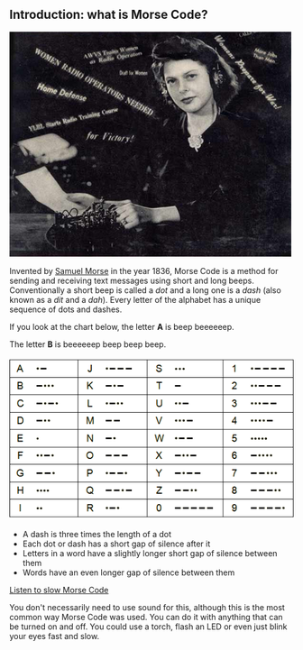 ## Introduction: what is Morse Code?

![](./images/qst_may_1942.png)

Invented by [Samuel Morse](http://en.wikipedia.org/wiki/Samuel_F._B._Morse) in the year 1836, Morse Code is a method for sending and receiving text messages using short and long beeps. Conventionally a short beep is called a *dot* and a long one is a *dash* (also known as a *dit* and a *dah*). Every letter of the alphabet has a unique sequence of dots and dashes.

If you look at the chart below, the letter **A** is beep beeeeeep.

The letter **B** is beeeeeep beep beep beep.

![](./images/morse.png)

- A dash is three times the length of a dot
- Each dot or dash has a short gap of silence after it
- Letters in a word have a slightly longer short gap of silence between them
- Words have an even longer gap of silence between them

[Listen to slow Morse Code](./sounds/slow_morse.mp3)

You don't necessarily need to use sound for this, although this is the most common way Morse Code was used. You can do it with anything that can be turned on and off. You could use a torch, flash an LED or even just blink your eyes fast and slow.

